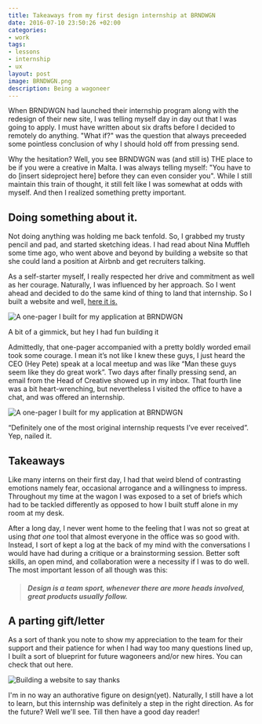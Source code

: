 ```yaml
---
title: Takeaways from my first design internship at BRNDWGN
date: 2016-07-10 23:50:26 +02:00
categories:
- work
tags:
- lessons
- internship
- ux
layout: post
image: BRNDWGN.png
description: Being a wagoneer
---
```


When BRNDWGN had launched their internship program along with the redesign of their new site, I was telling myself day in day out that I was going to apply. I must have written about six drafts before I decided to remotely do anything. "What if?" was the question that always preceeded some pointless conclusion of why I should hold off from pressing send.

Why the hesitation? Well, you see BRNDWGN was (and still is) THE place to be if you were a creative in Malta. I was always telling myself: "You have to do [insert sideproject here] before they can even consider you". While I still maintain this train of thought, it still felt like I was somewhat at odds with myself. And then I realized something pretty important.

<h2>Doing something about it.</h2>

Not doing anything was holding me back tenfold. So, I grabbed my trusty pencil and pad, and started sketching ideas. I had read about Nina Muffleh some time ago, who went above and beyond by building a website so that she could land a position at Airbnb and get recruiters talking. 

As a self-starter myself, I really respected her drive and commitment as well as her courage. Naturally, I was influenced by her approach. So I went ahead and decided to do the same kind of thing to land that internship. So I built a website and well, <a class="post" href="http://justinmarkfarrugia.github.io/BRNDWGN_Application/">here it is.</a>

<img class="box" src="img/BRNDWGN_site.png" alt="A one-pager I built for my application at BRNDWGN">

<p class="description">A bit of a gimmick, but hey I had fun building it</p>

Admittedly, that one-pager accompanied with a pretty boldly worded email took some courage. I mean it’s not like I knew these guys, I just heard the CEO (Hey Pete) speak at a local meetup and was like “Man these guys seem like they do great work”. Two days after finally pressing send, an  email from the Head of Creative showed up in my inbox. That fourth line was a bit heart-wrenching, but nevertheless I visited the office to have a chat, and was offered an internship. 

<img class="box" src="img/BRNDWGNemail.png" alt="A one-pager I built for my application at BRNDWGN">

<p class="description">“Definitely one of the most original internship requests I’ve ever received”. Yep, nailed it.</p>

<h2>Takeaways</h2>
Like many interns on their first day, I had that weird blend of contrasting emotions namely fear, occasional arrogance and a willingness to impress. Throughout my time at the wagon I was exposed to a set of briefs which had to be tackled differently as opposed to how I built stuff alone in my room at my desk. 

After a long day, I never went home to the feeling that I was not so great at using <em> that one </em> tool that almost everyone in the office was so good with. Instead, I sort of kept a log at the back of my mind with the conversations I would have had during a critique or a brainstorming session. Better soft skills, an open mind, and collaboration were a necessity if I was to do well. The most important lesson of all though was this:

<blockquote>
    <h5>Design is a team sport, whenever there are more heads involved, great products usually follow.</h5>
</blockquote>
 
<h2>A parting gift/letter</h2>

As a sort of thank you note to show my appreciation to the team for their support and their patience for when I had way too many questions lined up, I built a sort of blueprint for future wagoneers and/or new hires. You can check that out here. 


<img class="box" src="img/THNKS.png" alt="Building a website to say thanks">

I'm in no way an authorative figure on design(yet). Naturally, I still have a lot to learn, but this internship was definitely a step in the right direction. As for the future? Well we'll see. Till then have a good day reader!



<br>
